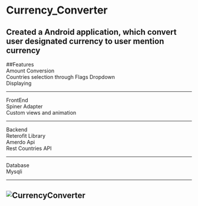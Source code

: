 # Currency_Converter
Created a Android application, which convert user designated currency to user mention currency
------------------------------------------------------------------
##Features<br>
Amount Conversion<br>
Countries selection through Flags Dropdown<br>
Displaying<br>

 ------------------------------------------------------------------------------------
 FrontEnd<br>
 Spiner Adapter<br>
Custom views and animation<br>

--------------------------------------------------------------------------------------
Backend<br>
  Reterofit Library<br>
  Amerdo Api<br>
  Rest Countries API<br>
  

--------------------------------------------------------------------------------------
Database<br>
  Mysqli<br>
  
-----------------------------------------------------------------------------------------
![CurrencyConverter](https://user-images.githubusercontent.com/85511765/155897583-c7b82308-59e4-4cac-9adf-2075ef969bf6.gif)
--------------------------------------------------------------------------------------



